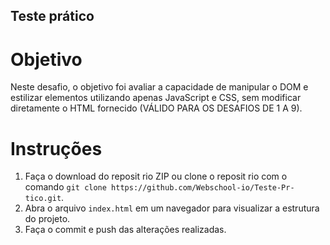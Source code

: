 ## Teste prático

# Objetivo

Neste desafio, o objetivo foi avaliar a capacidade de manipular o DOM e estilizar elementos utilizando apenas JavaScript e CSS, sem modificar diretamente o HTML fornecido (VÁLIDO PARA OS DESAFIOS DE 1 A 9). 

# Instruções

1. Faça o download do reposit rio ZIP ou clone o reposit rio com o comando `git clone https://github.com/Webschool-io/Teste-Pr-tico.git`.
2. Abra o arquivo `index.html` em um navegador para visualizar a estrutura do projeto.
3. Faça o commit e push das alterações realizadas.

